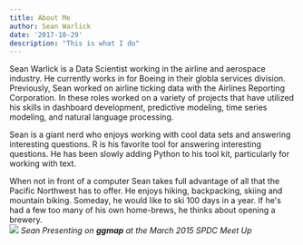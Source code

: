 ```yaml
---
title: About Me
author: Sean Warlick
date: '2017-10-29'
description: "This is what I do"
---
```

Sean Warlick is a Data Scientist working in the airline and aerospace industry.  He currently works in for Boeing in their globla services division.  Previously, Sean worked on airline ticking data with the Airlines Reporting Corporation.  In these roles worked on a variety of projects that have utilized his skills in dashboard development, predictive modeling, time series modeling, and natural language processing.   
 
Sean is a giant nerd who enjoys working with cool data sets and answering interesting questions.  R is his favorite tool for answering interesting questions.  He has been slowly adding Python to his tool kit, particularly for working with text.  
 
When not in front of a computer Sean takes full advantage of all that the Pacific Northwest has to offer.  He enjoys hiking, backpacking, skiing and mountain biking.  Someday, he would like to ski 100 days in a year.  If he's had a few too many of his own home-brews, he thinks about opening a brewery.  
![](../../static/highighres_435186407.jpg) 
*Sean Presenting on **ggmap** at the March 2015 SPDC Meet Up*  